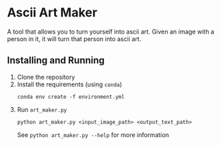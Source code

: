 # Ascii Art Maker
A tool that allows you to turn yourself into ascii art.
Given an image with a person in it, it will turn that person into ascii art.

## Installing and Running
1. Clone the repository
1. Install the requirements (using `conda`)
    ```
    conda env create -f environment.yml
    ```
1. Run `art_maker.py`
    ```
    python art_maker.py <input_image_path> <output_text_path>
    ```
    See `python art_maker.py --help` for more information